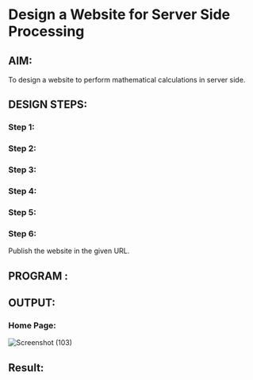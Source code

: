 # Design a Website for Server Side Processing

## AIM:
To design a website to perform mathematical calculations in server side.

## DESIGN STEPS:

### Step 1:



### Step 2:



### Step 3:



### Step 4:



### Step 5:



### Step 6:

Publish the website in the given URL.

## PROGRAM :

## OUTPUT:

### Home Page:
![Screenshot (103)](https://user-images.githubusercontent.com/94748389/155069921-afb09253-d46c-412d-bf26-e29c84970d04.png)


## Result:


